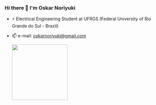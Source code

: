 ### Hi there 👋 I'm Oskar Noriyuki
<!--
**OskarNoriyuki/OskarNoriyuki** is a ✨ _special_ ✨ repository because its `README.md` (this file) appears on your GitHub profile.

Here are some ideas to get you started:

- 🔭 I’m currently working on ...
- ⚡ Electrical Engineering Student at Federal University of Rio Grande do Sul (Brazil)
- 💬 Ask me about ...
- 📫 e-mail: oskarnoriyuki@gmail.com
- 😄 Pronouns: ...
- ⚡ Fun fact: ...
-->

- ⚡ Electrical Engineering Student at UFRGS (Federal University of Rio Grande do Sul - Brazil)
- 📫 e-mail: oskarnoriyuki@gmail.com

  <div>
    <a href="https://github.com/OskarNoriyuki">
    <img height="180em" src="https://github-readme-stats.vercel.app/api?username=OskarNoriyuki&show_icons=true&include_all_commits=true&count_private=true&bg_color=DEG,000000,000000,000000,38bdae&text_color=a9fef7&icon_color=f8d847&title_color=bbff29">
</div>
